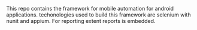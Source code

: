 This repo contains the framework for mobile automation for android applications.
techonologies used to build this framework are selenium with nunit and appium.
For reporting extent reports is embedded.
